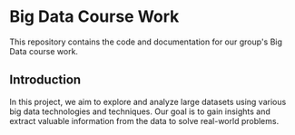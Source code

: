 # Big Data Course Work

This repository contains the code and documentation for our group's Big Data course work. 

## Introduction

In this project, we aim to explore and analyze large datasets using various big data technologies and techniques. Our goal is to gain insights and extract valuable information from the data to solve real-world problems.



